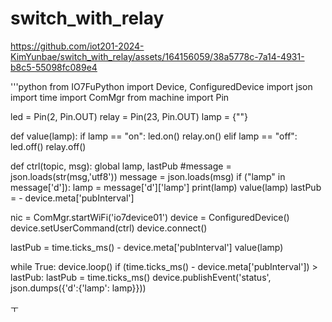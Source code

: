 # switch_with_relay

https://github.com/iot201-2024-KimYunbae/switch_with_relay/assets/164156059/38a5778c-7a14-4931-b8c5-55098fc089e4




'''python
from IO7FuPython import Device, ConfiguredDevice
import json
import time
import ComMgr
from machine import Pin

led = Pin(2, Pin.OUT)
relay = Pin(23, Pin.OUT)
lamp = {""}

def value(lamp):
    if lamp == "on":
        led.on()
        relay.on()
    elif lamp == "off":
        led.off()
        relay.off()

def ctrl(topic, msg):
    global lamp, lastPub
    #message = json.loads(str(msg,'utf8'))
    message = json.loads(msg)
    if ("lamp" in message['d']):
        lamp = message['d']['lamp']
        print(lamp)
        value(lamp)
        lastPub = - device.meta['pubInterval']
        

nic = ComMgr.startWiFi('io7device01')
device = ConfiguredDevice()
device.setUserCommand(ctrl)
device.connect()

lastPub = time.ticks_ms() - device.meta['pubInterval']
value(lamp)

while True:
    device.loop()
    if (time.ticks_ms() - device.meta['pubInterval']) > lastPub:
        lastPub = time.ticks_ms()
        device.publishEvent('status', json.dumps({'d':{'lamp': lamp}}))




ㅜ
